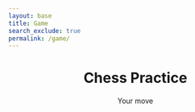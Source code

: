 ```yaml
---
layout: base
title: Game
search_exclude: true
permalink: /game/
---
```


<link rel="stylesheet"
      href="https://unpkg.com/@chrisoakman/chessboardjs@1.0.0/dist/chessboard-1.0.0.min.css"
      integrity="sha384-q94+BZtLrkL1/ohfjR8c6L+A6qzNH9R2hBLwyoAfu3i/WCvQjzL2RQJ3uNHDISdU"
      crossorigin="anonymous">

<style>
    #board {
      margin: 20px auto;
    }
    #status {
      text-align: center;
      margin: 10px 0;
    }
</style>

<h1 style="text-align:center;">Chess Practice</h1>
<div id="board" style="width: 400px"></div>
<div id="status">Your move</div>

<script src="https://cdnjs.cloudflare.com/ajax/libs/chess.js/0.10.3/chess.min.js"></script>
<script src="https://code.jquery.com/jquery-3.5.1.min.js"
        integrity="sha384-ZvpUoO/+PpLXR1lu4jmpXWu80pZlYUAfxl5NsBMWOEPSjUn/6Z/hRTt8+pR6L4N2"
        crossorigin="anonymous"></script>

<script src="https://unpkg.com/@chrisoakman/chessboardjs@1.0.0/dist/chessboard-1.0.0.min.js"
        integrity="sha384-8Vi8VHwn3vjQ9eUHUxex3JSN/NFqUg3QbPyX8kWyb93+8AC/pPWTzj+nHtbC5bxD"
        crossorigin="anonymous"></script>
<script src="https://cdnjs.cloudflare.com/ajax/libs/chessboard.js/1.0.0/chessboard.min.js"></script>
<!-- <script src="https://unpkg.com/stockfish/stockfish.js"></script> -->
<script src="https://code259.github.io/assets/js/stockfish-16.1.js"></script>

<script>
    const board = Chessboard('board', {
        draggable: true,
        position: 'start',
        onDragStart: onDragStart,
        pieceTheme: 'https://chessboardjs.com/img/chesspieces/wikipedia/{piece}.png',
        onDrop: handleMove,
        onSnapEnd: onSnapEnd
    });

    const game = new Chess();
    const stockfish = new Worker('https://code259.github.io/assets/js/stockfish-16.1.js');
    const statusEl = document.getElementById('status');

    function handleMove(source, target, piece, newPos, oldPos, orientation) {
        var move = game.move({
            from: source,
            to: target,
            promotion: 'q' // always promotes to a queen for simplicity
        })

        // illegal move
        if (move === null) return 'snapback'

        window.setTimeout(makeAIMove, 250)
        // window.setTimeout(makeAIMove, 250)
        // updateStatus();
        // setTimeout(makeAIMove, 250);
    }

    function onDragStart (source, piece, position, orientation) {
        if (game.game_over()) return false
        if (piece.search(/^b/) !== -1) return false
    }

    function onSnapEnd () {
        board.position(game.fen())
    }

    function makeRandomMove () {
        var possibleMoves = game.moves()

        // game over
        if (possibleMoves.length === 0) {
            statusEl.textContent = 'Game over!';
            return
        }

        var randomIdx = Math.floor(Math.random() * possibleMoves.length)
        game.move(possibleMoves[randomIdx])
        board.position(game.fen())
    }

    function makeAIMove() {
        var possibleMoves = game.moves()
        if (possibleMoves.length === 0) {
            statusEl.textContent = 'Game over!';
            return
        }

        stockfish.postMessage(`position fen ${game.fen()}`);
        stockfish.postMessage('go depth 15');

        stockfish.onmessage = function (message) {
            console.log(message)
            if (message.startsWith('bestmove')) {
                const move = message.split(' ')[1];
                game.move({
                    from: move.slice(0, 2),
                    to: move.slice(2, 4),
                    promotion: 'q'
                });
                board.position(game.fen());
                // updateStatus();
            }
        };
    }

    // function updateStatus() {
    //     if (game.game_over()) {
    //         statusEl.textContent = 'Game over!';
    //         return;
    //     }
    //     statusEl.textContent = `Turn: ${game.turn() === 'w' ? 'White' : 'Black'}`;
    // }
</script>